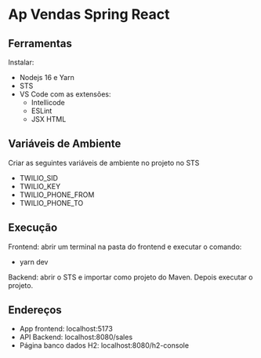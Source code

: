 # Ap Vendas Spring React

## Ferramentas
Instalar:
* Nodejs 16 e Yarn
* STS
* VS Code com as extensões:
    * Intellicode
    * ESLint
    * JSX HTML

## Variáveis de Ambiente
Criar as seguintes variáveis de ambiente no projeto no STS
* TWILIO_SID
* TWILIO_KEY
* TWILIO_PHONE_FROM
* TWILIO_PHONE_TO

## Execução
Frontend: abrir um terminal na pasta do frontend e executar o comando:
* yarn dev

Backend: abrir o STS e importar como projeto do Maven. Depois executar o projeto.

## Endereços
* App frontend: localhost:5173
* API Backend: localhost:8080/sales
* Página banco dados H2: localhost:8080/h2-console
